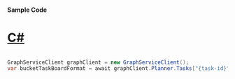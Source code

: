 #### Sample Code
# [C#](#tab/Csharp)

```C#

GraphServiceClient graphClient = new GraphServiceClient();
var bucketTaskBoardFormat = await graphClient.Planner.Tasks["{task-id}"].BucketTaskBoardFormat.Request().GetAsync();

```